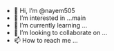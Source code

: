 - 👋 Hi, I’m @nayem505
- 👀 I’m interested in ...main
- 🌱 I’m currently learning ...
- 💞️ I’m looking to collaborate on ...
- 📫 How to reach me ...

<!---
nayem505/nayem505 is a ✨ special ✨ repository because its `README.md` (this file) appears on your GitHub profile.
You can click the Preview link to take a look at your changes.
--->
